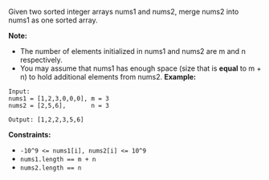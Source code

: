 Given two sorted integer arrays nums1 and nums2, merge nums2 into nums1 as one sorted array.

**Note:**

 - The number of elements initialized in nums1 and nums2 are m and n respectively.
 - You may assume that nums1 has enough space (size that is **equal** to m + n) to hold additional elements from nums2.
**Example:**

```
Input:
nums1 = [1,2,3,0,0,0], m = 3
nums2 = [2,5,6],       n = 3

Output: [1,2,2,3,5,6]
```

**Constraints:**

 - `-10^9 <= nums1[i], nums2[i] <= 10^9`
 - `nums1.length == m + n`
 - `nums2.length == n`
